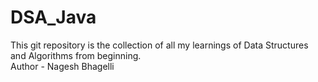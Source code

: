 # DSA_Java
This git repository is the collection of all my learnings of Data Structures and Algorithms from beginning.
<br>
Author - Nagesh Bhagelli
